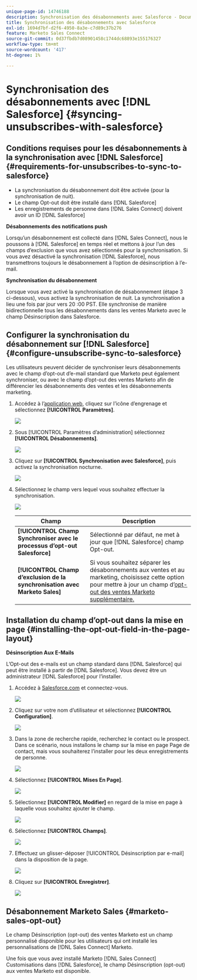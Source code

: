 ```yaml
---
unique-page-id: 14746188
description: Synchronisation des désabonnements avec Salesforce - Documents Marketo - Documentation du produit
title: Synchronisation des désabonnements avec Salesforce
exl-id: 1694d7bf-d2f6-4950-8a3e-c7d89c37b276
feature: Marketo Sales Connect
source-git-commit: 0d37fbdb7d08901458c1744dc68893e155176327
workflow-type: tm+mt
source-wordcount: '417'
ht-degree: 1%

---
```


# Synchronisation des désabonnements avec [!DNL Salesforce] {#syncing-unsubscribes-with-salesforce}

## Conditions requises pour les désabonnements à la synchronisation avec [!DNL Salesforce] {#requirements-for-unsubscribes-to-sync-to-salesforce}

* La synchronisation du désabonnement doit être activée (pour la synchronisation de nuit).
* Le champ Opt-out doit être installé dans [!DNL Salesforce]
* Les enregistrements de personne dans [!DNL Sales Connect] doivent avoir un ID [!DNL Salesforce]

**Désabonnements des notifications push**

Lorsqu’un désabonnement est collecté dans [!DNL Sales Connect], nous le poussons à [!DNL Salesforce] en temps réel et mettons à jour l’un des champs d’exclusion que vous avez sélectionnés pour la synchronisation. Si vous avez désactivé la synchronisation [!DNL Salesforce], nous transmettrons toujours le désabonnement à l’option de désinscription à l’e-mail.

**Synchronisation du désabonnement**

Lorsque vous avez activé la synchronisation de désabonnement (étape 3 ci-dessous), vous activez la synchronisation de nuit. La synchronisation a lieu une fois par jour vers 20 :00 PST. Elle synchronise de manière bidirectionnelle tous les désabonnements dans les ventes Marketo avec le champ Désinscription dans Salesforce.

## Configurer la synchronisation du désabonnement sur [!DNL Salesforce] {#configure-unsubscribe-sync-to-salesforce}

Les utilisateurs peuvent décider de synchroniser leurs désabonnements avec le champ d’opt-out d’e-mail standard que Marketo peut également synchroniser, ou avec le champ d’opt-out des ventes Marketo afin de différencier les désabonnements des ventes et les désabonnements marketing.

1. Accédez à l’[application web](https://toutapp.com/login), cliquez sur l’icône d’engrenage et sélectionnez **[!UICONTROL Paramètres]**.

   ![](assets/one-1.png)

1. Sous [!UICONTROL Paramètres d’administration] sélectionnez **[!UICONTROL Désabonnements]**.

   ![](assets/two-2.png)

1. Cliquez sur **[!UICONTROL Synchronisation avec Salesforce]**, puis activez la synchronisation nocturne.

   ![](assets/three-2.png)

1. Sélectionnez le champ vers lequel vous souhaitez effectuer la synchronisation.

   ![](assets/4.png)

   | Champ | Description |
   |---|---|
   | **[!UICONTROL Champ Synchroniser avec le processus d’opt-out Salesforce]** | Sélectionné par défaut, ne met à jour que [!DNL Salesforce] champ Opt-out. |
   | **[!UICONTROL Champ d’exclusion de la synchronisation avec Marketo Sales]** | Si vous souhaitez séparer les désabonnements aux ventes et au marketing, choisissez cette option pour mettre à jour un champ d’[opt-out des ventes Marketo supplémentaire.](#msoo) |

## Installation du champ d’opt-out dans la mise en page {#installing-the-opt-out-field-in-the-page-layout}

**Désinscription Aux E-Mails**

L’Opt-out des e-mails est un champ standard dans [!DNL Salesforce] qui peut être installé à partir de [!DNL Salesforce]. Vous devez être un administrateur [!DNL Salesforce] pour l’installer.

1. Accédez à [Salesforce.com](https://salesforce.com) et connectez-vous.

   ![](assets/five-1.png)

1. Cliquez sur votre nom d’utilisateur et sélectionnez **[!UICONTROL Configuration]**.

   ![](assets/six-1.png)

1. Dans la zone de recherche rapide, recherchez le contact ou le prospect. Dans ce scénario, nous installons le champ sur la mise en page Page de contact, mais vous souhaiterez l’installer pour les deux enregistrements de personne.

   ![](assets/seven-1.png)

1. Sélectionnez **[!UICONTROL Mises En Page]**.

   ![](assets/eight-1.png)

1. Sélectionnez **[!UICONTROL Modifier]** en regard de la mise en page à laquelle vous souhaitez ajouter le champ.

   ![](assets/nine.png)

1. Sélectionnez **[!UICONTROL Champs]**.

   ![](assets/ten.png)

1. Effectuez un glisser-déposer [!UICONTROL Désinscription par e-mail] dans la disposition de la page.

   ![](assets/11.png)

1. Cliquez sur **[!UICONTROL Enregistrer]**.

   ![](assets/twelve.png)

## Désabonnement Marketo Sales {#marketo-sales-opt-out}

Le champ Désinscription (opt-out) des ventes Marketo est un champ personnalisé disponible pour les utilisateurs qui ont installé les personnalisations de [!DNL Sales Connect] Marketo.

Une fois que vous avez installé Marketo [!DNL Sales Connect] Customisations dans [!DNL Salesforce], le champ Désinscription (opt-out) aux ventes Marketo est disponible.
